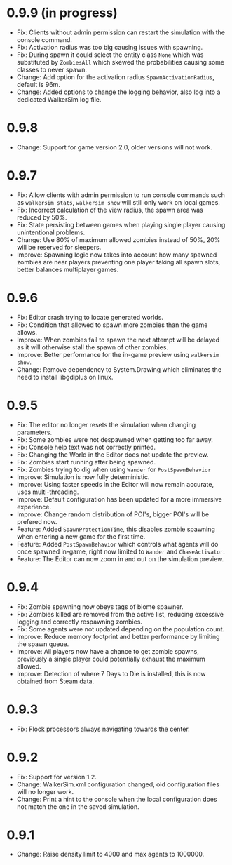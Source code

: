 # 0.9.9 (in progress)
- Fix: Clients without admin permission can restart the simulation with the console command.
- Fix: Activation radius was too big causing issues with spawning.
- Fix: During spawn it could select the entity class `None` which was substituted by `ZombiesAll` which skewed the probabilities causing some classes to never spawn.
- Change: Add option for the activation radius `SpawnActivationRadius`, default is 96m.
- Change: Added options to change the logging behavior, also log into a dedicated WalkerSim log file.

# 0.9.8
- Change: Support for game version 2.0, older versions will not work.

# 0.9.7
- Fix: Allow clients with admin permission to run console commands such as `walkersim stats`, `walkersim show` will still only work on local games.
- Fix: Incorrect calculation of the view radius, the spawn area was reduced by 50%.
- Fix: State persisting between games when playing single player causing unintentional problems.
- Change: Use 80% of maximum allowed zombies instead of 50%, 20% will be reserved for sleepers.
- Improve: Spawning logic now takes into account how many spawned zombies are near players preventing one player taking all spawn slots, better balances multiplayer games.

# 0.9.6
- Fix: Editor crash trying to locate generated worlds.
- Fix: Condition that allowed to spawn more zombies than the game allows.
- Improve: When zombies fail to spawn the next attempt will be delayed as it will otherwise stall the spawn of other zombies.
- Improve: Better performance for the in-game preview using `walkersim show`.
- Change: Remove dependency to System.Drawing which eliminates the need to install libgdiplus on linux.

# 0.9.5
- Fix: The editor no longer resets the simulation when changing parameters.
- Fix: Some zombies were not despawned when getting too far away.
- Fix: Console help text was not correctly printed.
- Fix: Changing the World in the Editor does not update the preview.
- Fix: Zombies start running after being spawned.
- Fix: Zombies trying to dig when using `Wander` for `PostSpawnBehavior`
- Improve: Simulation is now fully deterministic.
- Improve: Using faster speeds in the Editor will now remain accurate, uses multi-threading.
- Improve: Default configuration has been updated for a more immersive experience.
- Improve: Change random distribution of POI's, bigger POI's will be prefered now.
- Feature: Added `SpawnProtectionTime`, this disables zombie spawning when entering a new game for the first time.
- Feature: Added `PostSpawnBehavior` which controls what agents will do once spawned in-game, right now limited to `Wander` and `ChaseActivator`.
- Feature: The Editor can now zoom in and out on the simulation preview.

# 0.9.4
- Fix: Zombie spawning now obeys tags of biome spawner.
- Fix: Zombies killed are removed from the active list, reducing excessive logging and correctly respawning zombies.
- Fix: Some agents were not updated depending on the population count.
- Improve: Reduce memory footprint and better performance by limiting the spawn queue.
- Improve: All players now have a chance to get zombie spawns, previously a single player could potentially exhaust the maximum allowed.
- Improve: Detection of where 7 Days to Die is installed, this is now obtained from Steam data.

# 0.9.3
- Fix: Flock processors always navigating towards the center.

# 0.9.2
- Fix: Support for version 1.2.
- Change: WalkerSim.xml configuration changed, old configuration files will no longer work.
- Change: Print a hint to the console when the local configuration does not match the one in the saved simulation.

# 0.9.1
- Change: Raise density limit to 4000 and max agents to 1000000.
